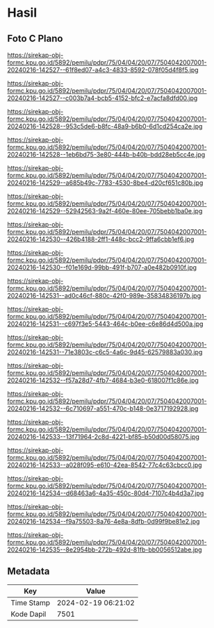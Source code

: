 # Hasil

## Foto C Plano

https://sirekap-obj-formc.kpu.go.id/5892/pemilu/pdpr/75/04/04/20/07/7504042007001-20240216-142527--61f8ed07-a4c3-4833-8592-078f05d4f8f5.jpg

https://sirekap-obj-formc.kpu.go.id/5892/pemilu/pdpr/75/04/04/20/07/7504042007001-20240216-142527--c003b7a4-bcb5-4152-bfc2-e7acfa8dfd00.jpg

https://sirekap-obj-formc.kpu.go.id/5892/pemilu/pdpr/75/04/04/20/07/7504042007001-20240216-142528--953c5de6-b8fc-48a9-b6b0-6d1cd254ca2e.jpg

https://sirekap-obj-formc.kpu.go.id/5892/pemilu/pdpr/75/04/04/20/07/7504042007001-20240216-142528--1eb6bd75-3e80-444b-b40b-bdd28eb5cc4e.jpg

https://sirekap-obj-formc.kpu.go.id/5892/pemilu/pdpr/75/04/04/20/07/7504042007001-20240216-142529--a685b49c-7783-4530-8be4-d20cf651c80b.jpg

https://sirekap-obj-formc.kpu.go.id/5892/pemilu/pdpr/75/04/04/20/07/7504042007001-20240216-142529--52942563-9a2f-460e-80ee-705bebb1ba0e.jpg

https://sirekap-obj-formc.kpu.go.id/5892/pemilu/pdpr/75/04/04/20/07/7504042007001-20240216-142530--426b4188-2ff1-448c-bcc2-9ffa6cbb1ef6.jpg

https://sirekap-obj-formc.kpu.go.id/5892/pemilu/pdpr/75/04/04/20/07/7504042007001-20240216-142530--f01e169d-99bb-491f-b707-a0e482b0910f.jpg

https://sirekap-obj-formc.kpu.go.id/5892/pemilu/pdpr/75/04/04/20/07/7504042007001-20240216-142531--ad0c46cf-880c-42f0-989e-35834836197b.jpg

https://sirekap-obj-formc.kpu.go.id/5892/pemilu/pdpr/75/04/04/20/07/7504042007001-20240216-142531--c697f3e5-5443-464c-b0ee-c6e86d4d500a.jpg

https://sirekap-obj-formc.kpu.go.id/5892/pemilu/pdpr/75/04/04/20/07/7504042007001-20240216-142531--71e3803c-c6c5-4a6c-9d45-62579883a030.jpg

https://sirekap-obj-formc.kpu.go.id/5892/pemilu/pdpr/75/04/04/20/07/7504042007001-20240216-142532--f57a28d7-4fb7-4684-b3e0-618007f1c86e.jpg

https://sirekap-obj-formc.kpu.go.id/5892/pemilu/pdpr/75/04/04/20/07/7504042007001-20240216-142532--6c710697-a551-470c-b148-0e3717192928.jpg

https://sirekap-obj-formc.kpu.go.id/5892/pemilu/pdpr/75/04/04/20/07/7504042007001-20240216-142533--13f71964-2c8d-4221-bf85-b50d00d58075.jpg

https://sirekap-obj-formc.kpu.go.id/5892/pemilu/pdpr/75/04/04/20/07/7504042007001-20240216-142533--a028f095-e610-42ea-8542-77c4c63cbcc0.jpg

https://sirekap-obj-formc.kpu.go.id/5892/pemilu/pdpr/75/04/04/20/07/7504042007001-20240216-142534--d68463a6-4a35-450c-80d4-7107c4b4d3a7.jpg

https://sirekap-obj-formc.kpu.go.id/5892/pemilu/pdpr/75/04/04/20/07/7504042007001-20240216-142534--f9a75503-8a76-4e8a-8dfb-0d99f9be81e2.jpg

https://sirekap-obj-formc.kpu.go.id/5892/pemilu/pdpr/75/04/04/20/07/7504042007001-20240216-142535--8e2954bb-272b-492d-81fb-bb0056512abe.jpg


## Metadata

| Key        | Value               |
| ---------- | ------------------- |
| Time Stamp | 2024-02-19 06:21:02 |
| Kode Dapil | 7501                |



